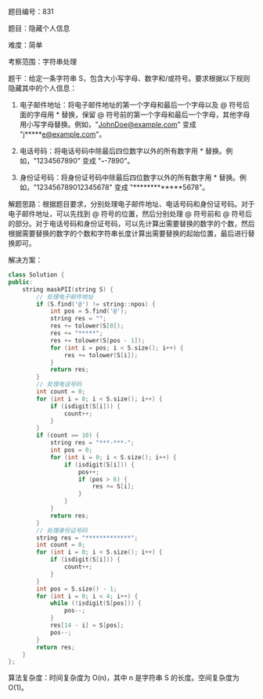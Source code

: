 题目编号：831

题目：隐藏个人信息

难度：简单

考察范围：字符串处理

题干：给定一条字符串 S，包含大小写字母、数字和/或符号。要求根据以下规则隐藏其中的个人信息：

1. 电子邮件地址：将电子邮件地址的第一个字母和最后一个字母以及 @ 符号后面的字母用 * 替换，保留 @ 符号前的第一个字母和最后一个字母，其他字母用小写字母替换。例如，"JohnDoe@example.com" 变成 "j*****e@example.com"。

2. 电话号码：将电话号码中除最后四位数字以外的所有数字用 * 替换。例如，"1234567890" 变成 "***-***-7890"。

3. 身份证号码：将身份证号码中除最后四位数字以外的所有数字用 * 替换。例如，"123456789012345678" 变成 "*************5678"。

解题思路：根据题目要求，分别处理电子邮件地址、电话号码和身份证号码。对于电子邮件地址，可以先找到 @ 符号的位置，然后分别处理 @ 符号前和 @ 符号后的部分。对于电话号码和身份证号码，可以先计算出需要替换的数字的个数，然后根据需要替换的数字的个数和字符串长度计算出需要替换的起始位置，最后进行替换即可。

解决方案：

```cpp
class Solution {
public:
    string maskPII(string S) {
        // 处理电子邮件地址
        if (S.find('@') != string::npos) {
            int pos = S.find('@');
            string res = "";
            res += tolower(S[0]);
            res += "*****";
            res += tolower(S[pos - 1]);
            for (int i = pos; i < S.size(); i++) {
                res += tolower(S[i]);
            }
            return res;
        }
        // 处理电话号码
        int count = 0;
        for (int i = 0; i < S.size(); i++) {
            if (isdigit(S[i])) {
                count++;
            }
        }
        if (count == 10) {
            string res = "***-***-";
            int pos = 0;
            for (int i = 0; i < S.size(); i++) {
                if (isdigit(S[i])) {
                    pos++;
                    if (pos > 6) {
                        res += S[i];
                    }
                }
            }
            return res;
        }
        // 处理身份证号码
        string res = "*************";
        int count = 0;
        for (int i = 0; i < S.size(); i++) {
            if (isdigit(S[i])) {
                count++;
            }
        }
        int pos = S.size() - 1;
        for (int i = 0; i < 4; i++) {
            while (!isdigit(S[pos])) {
                pos--;
            }
            res[14 - i] = S[pos];
            pos--;
        }
        return res;
    }
};
```

算法复杂度：时间复杂度为 O(n)，其中 n 是字符串 S 的长度。空间复杂度为 O(1)。